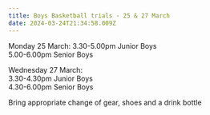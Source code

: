 ```yaml
---
title: Boys Basketball trials - 25 & 27 March
date: 2024-03-24T21:34:58.009Z
---
```

Monday 25 March: 
3.30-5.00pm Junior Boys  
5.00-6.00pm Senior Boys  

Wednesday 27 March:  
3.30-4.30pm Junior Boys  
4.30-6.00pm Senior Boys


Bring appropriate change of gear, shoes and a drink bottle